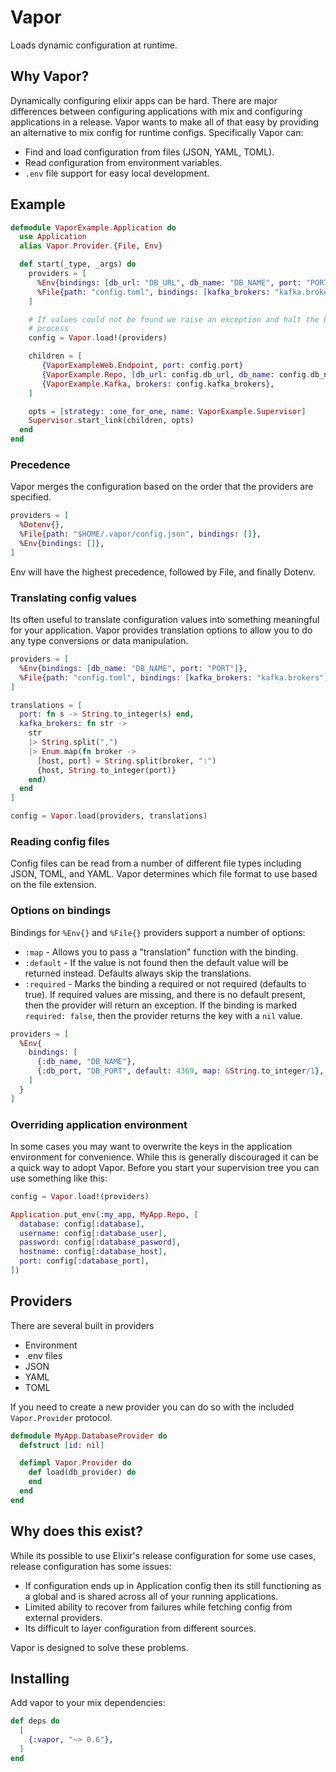 # Vapor

<!-- MDOC !-->

Loads dynamic configuration at runtime.

## Why Vapor?

Dynamically configuring elixir apps can be hard. There are major
differences between configuring applications with mix and configuring
applications in a release. Vapor wants to make all of that easy by
providing an alternative to mix config for runtime configs. Specifically Vapor can:

  * Find and load configuration from files (JSON, YAML, TOML).
  * Read configuration from environment variables.
  * `.env` file support for easy local development.

## Example

```elixir
defmodule VaporExample.Application do
  use Application
  alias Vapor.Provider.{File, Env}

  def start(_type, _args) do
    providers = [
      %Env{bindings: [db_url: "DB_URL", db_name: "DB_NAME", port: "PORT"]},
      %File{path: "config.toml", bindings: [kafka_brokers: "kafka.brokers"]},
    ]

    # If values could not be found we raise an exception and halt the boot
    # process
    config = Vapor.load!(providers)

    children = [
       {VaporExampleWeb.Endpoint, port: config.port}
       {VaporExample.Repo, [db_url: config.db_url, db_name: config.db_name]},
       {VaporExample.Kafka, brokers: config.kafka_brokers},
    ]

    opts = [strategy: :one_for_one, name: VaporExample.Supervisor]
    Supervisor.start_link(children, opts)
  end
end
```

### Precedence

Vapor merges the configuration based on the order that the providers are specified.

```elixir
providers = [
  %Dotenv{},
  %File{path: "$HOME/.vapor/config.json", bindings: []},
  %Env{bindings: []},
]
```

Env will have the highest precedence, followed by File, and finally Dotenv.

### Translating config values

Its often useful to translate configuration values into something meaningful
for your application. Vapor provides translation options to allow you to do any
type conversions or data manipulation.

```elixir
providers = [
  %Env{bindings: [db_name: "DB_NAME", port: "PORT"]},
  %File{path: "config.toml", bindings: [kafka_brokers: "kafka.brokers"]},
]

translations = [
  port: fn s -> String.to_integer(s) end,
  kafka_brokers: fn str ->
    str
    |> String.split(",")
    |> Enum.map(fn broker ->
      [host, port] = String.split(broker, ":")
      {host, String.to_integer(port)}
    end)
  end
]

config = Vapor.load(providers, translations)
```

### Reading config files

Config files can be read from a number of different file types including
JSON, TOML, and YAML. Vapor determines which file format to use based on the file extension.

### Options on bindings

Bindings for `%Env{}` and `%File{}` providers support a number of options:

* `:map` - Allows you to pass a "translation" function with the binding.
* `:default` - If the value is not found then the default value will be returned instead. Defaults always skip the translations.
* `:required` - Marks the binding a required or not required (defaults to true). If required values are missing, and there is no default present, then the provider will return an exception. If the binding is marked `required: false`, then the provider returns the key with a `nil` value.

```elixir
providers = [
  %Env{
    bindings: [
      {:db_name, "DB_NAME"},
      {:db_port, "DB_PORT", default: 4369, map: &String.to_integer/1},
    ]
  }
]
```

### Overriding application environment

In some cases you may want to overwrite the keys in the application
environment for convenience. While this is generally discouraged it can be
a quick way to adopt Vapor. Before you start your supervision tree you can use
something like this:

```elixir
config = Vapor.load!(providers)

Application.put_env(:my_app, MyApp.Repo, [
  database: config[:database],
  username: config[:database_user],
  password: config[:database_pasword],
  hostname: config[:database_host],
  port: config[:database_port],
])
```

## Providers

There are several built in providers

 - Environment
 - .env files
 - JSON
 - YAML
 - TOML

If you need to create a new provider you can do so with the included
`Vapor.Provider` protocol.

```elixir
defmodule MyApp.DatabaseProvider do
  defstruct [id: nil]

  defimpl Vapor.Provider do
    def load(db_provider) do
    end
  end
end
```

<!-- MDOC !-->

## Why does this exist?

While its possible to use Elixir's release configuration for some use cases,
release configuration has some issues:

* If configuration ends up in Application config then its still functioning as a global and is shared across all of your running applications.
* Limited ability to recover from failures while fetching config from external providers.
* Its difficult to layer configuration from different sources.

Vapor is designed to solve these problems.

## Installing

Add vapor to your mix dependencies:

```elixir
def deps do
  [
    {:vapor, "~> 0.6"},
  ]
end
```


